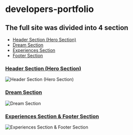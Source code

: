 # developers-portfolio

<h2>The full site was divided into 4 section</h2>
<ul>
    <li><a href="index.html/#header">Header Section (Hero Section)</a></li>
    <li><a href="index.html/#dream">Dream Section</a></li>
    <li><a href="index.html/#experiences">Experiences Section</a></li>
    <li><a href="index.html/#footer">Footer Section</a></li>
</ul>

<h3><a href="index.html/#header">Header Section (Hero Section)</a></h3>
<img src="https://lh6.googleusercontent.com/cCCcmtT9aJORJBeF0LBxUtl5_VA-bpppdYvvvZ5QNGQTB7UibPWM5dcrw5XJVCNfoH6oc09rGpPQ4taO6tUo=w1920-h572-rw" alt="Header Section (Hero Section)">

<h3><a href="index.html/#header">Dream Section</a></h3>
<img src="https://lh5.googleusercontent.com/wJpn1sTvhcnG0Fn06tntpwlPYXygYkSRVKn1BU3t1_pzhgepGgXICjpaI5bhvhEg8iqeZn4vMS-_L6mggo9U=w1920-h990-rw" alt="Dream Section">

<h3><a href="index.html/#header">Experiences Section & Footer Section</a></h3>
<img src="https://lh4.googleusercontent.com/KihxHpUXrKkOPU9-7KMKrBB13P_DDVMZlMMXq3OB1jLxWjDo8yuuPQohia2VYvbkqvfOSa393IBZdFhIGyyV=w1920-h990-rw" alt="Experiences Section & Footer Section">